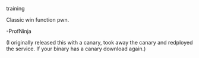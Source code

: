 training

Classic win function pwn.

-ProfNinja

(I originally released this with a canary, took away the canary and redployed the service. If your binary has a canary download again.)

